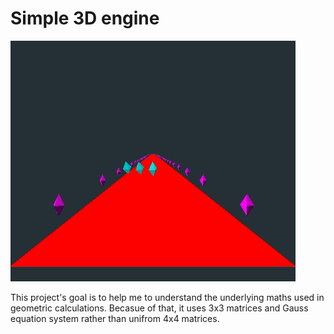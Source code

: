 # Simple 3D engine

![](demo.gif)

This project's goal is to help me to understand the underlying maths used in geometric calculations. Becasue of that, it uses
3x3 matrices and Gauss equation system rather than unifrom 4x4 matrices. 
